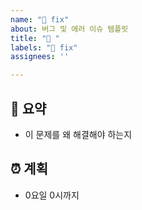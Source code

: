 ```yaml
---
name: "🐛 fix"
about: 버그 및 에러 이슈 템플릿
title: "🐛 "
labels: "🐛 fix"
assignees: ''

---
```


## 📝 요약
- 이 문제를 왜 해결해야 하는지

## ⏰ 계획
- 0요일 0시까지
